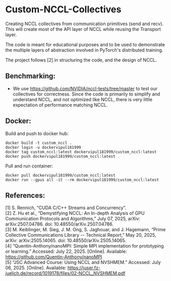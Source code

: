# Custom-NCCL-Collectives
Creating NCCL collectives from communication primitives (send and recv). This will create most of the API layer of NCCL while reusing the Transport layer. 

The code is meant for educational purposes and to be used to demonstrate the multiple layers of abstraction involved in PyTorch's distributed training.

The project follows [2] in structuring the code, and the design of NCCL.

## Benchmarking:
* We use https://github.com/NVIDIA/nccl-tests/tree/master to test our collectives for correctness. Since the code is primarily to simplify and understand NCCL, and not optimized like NCCL, there is very little expectation of performance matching NCCL.

## Docker:
Build and push to docker hub:
```
docker build -t custom_nccl .
docker login -u dockervipul181999
docker tag custom_nccl:latest dockervipul181999/custom_nccl:latest
docker push dockervipul181999/custom_nccl:latest
```
Pull and run container:
```
docker pull dockervipul181999/custom_nccl:latest
docker run --gpus all -it --rm dockervipul181999/custom_nccl:latest
```

## References:
[1] S. Rennich, “CUDA C/C++ Streams and Concurrency”.    
[2] Z. Hu et al., “Demystifying NCCL: An In-depth Analysis of GPU Communication Protocols and Algorithms,” July 07, 2025, arXiv: arXiv:2507.04786. doi: 10.48550/arXiv.2507.04786.    
[3] M. Keiblinger, M. Sieg, J. M. Ong, S. Jaghouar, and J. Hagemann, “Prime Collective Communications Library -- Technical Report,” May 20, 2025, arXiv: arXiv:2505.14065. doi: 10.48550/arXiv.2505.14065.    
[4] “Quentin-Anthony/nanoMPI: Simple MPI implementation for prototyping or learning.” Accessed: July 22, 2025. [Online]. Available: https://github.com/Quentin-Anthony/nanoMPI    
[5] “JSC Advanced Course: Using NCCL and NVSHMEM.” Accessed: July 06, 2025. [Online]. Available: https://juser.fz-juelich.de/record/1019178/files/02-NCCL_NVSHMEM.pdf      

